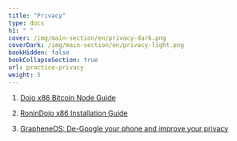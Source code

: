 ```yaml
---
title: "Privacy"
type: docs
h1: " "
cover: /img/main-section/en/privacy-dark.png
coverDark: /img/main-section/en/privacy-light.png
bookHidden: false
bookCollapseSection: true
url: practice-privacy
weight: 5
---
```


1. [Dojo x86 Bitcoin Node Guide](/en//practice-privacy/dojo)

2. [RoninDojo x86 Installation Guide](/en/practice-privacy/ronindojo)

3. [GrapheneOS: De-Google your phone and improve your privacy](/en/grapheneos)